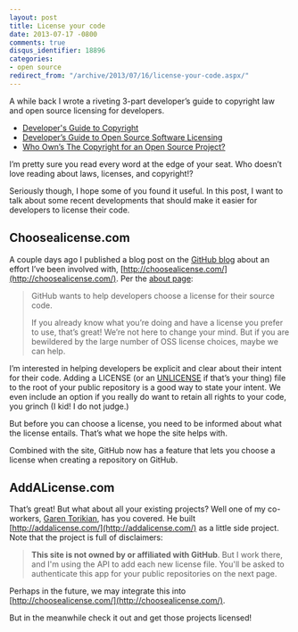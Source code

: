 ```yaml
---
layout: post
title: License your code
date: 2013-07-17 -0800
comments: true
disqus_identifier: 18896
categories:
- open source
redirect_from: "/archive/2013/07/16/license-your-code.aspx/"
---
```


A while back I wrote a riveting 3-part developer’s guide to copyright
law and open source licensing for developers.

-   [Developer's Guide to
    Copyright](https://haacked.com/archive/2006/01/24/TheDevelopersGuideToCopyrightLaw-Part1.aspx "Developer's Guide to Copyright Law part 1")
-   [Developer’s Guide to Open Source Software
    Licensing](https://haacked.com/archive/2006/01/24/DevelopersGuideToOpenSourceSoftwareLicensing.aspx "Open Source Licensing")
-   [Who Own’s The Copyright for an Open Source
    Project?](https://haacked.com/archive/2006/01/25/WhoOwnstheCopyrightforAnOpenSourceProject.aspx "Who owns the copyright")

I’m pretty sure you read every word at the edge of your seat. Who
doesn’t love reading about laws, licenses, and copyright!?

Seriously though, I hope some of you found it useful. In this post, I
want to talk about some recent developments that should make it easier
for developers to license their code.

Choosealicense.com
------------------

A couple days ago I published a blog post on the [GitHub
blog](https://github.com/blog/1530-choosing-an-open-source-license "Choosing an open source license")
about an effort I’ve been involved with,
[http://choosealicense.com/](http://choosealicense.com/). Per the [about
page](http://choosealicense.com/about/):

> GitHub wants to help developers choose a license for their source
> code.
>
> If you already know what you’re doing and have a license you prefer to
> use, that’s great! We’re not here to change your mind. But if you are
> bewildered by the large number of OSS license choices, maybe we can
> help.

I’m interested in helping developers be explicit and clear about their
intent for their code. Adding a LICENSE (or an
[UNLICENSE](http://unlicense.org/ "Unlicense") if that’s your thing)
file to the root of your public repository is a good way to state your
intent. We even include an option if you really do want to retain all
rights to your code, you grinch (I kid! I do not judge.)

But before you can choose a license, you need to be informed about what
the license entails. That’s what we hope the site helps with.

Combined with the site, GitHub now has a feature that lets you choose a
license when creating a repository on GitHub.

AddALicense.com
---------------

That’s great! But what about all your existing projects? Well one of my
co-workers, [Garen
Torikian](https://twitter.com/gjtorikian "Garen on Twitter"), has you
covered. He built [http://addalicense.com/](http://addalicense.com/) as
a little side project. Note that the project is full of disclaimers:

> **This site is **not** owned by or affiliated with GitHub**. But I
> work there, and I'm using the API to add each new license file. You'll
> be asked to authenticate this app for your public repositories on the
> next page.

Perhaps in the future, we may integrate this into
[http://choosealicense.com/](http://choosealicense.com/).

But in the meanwhile check it out and get those projects licensed!

